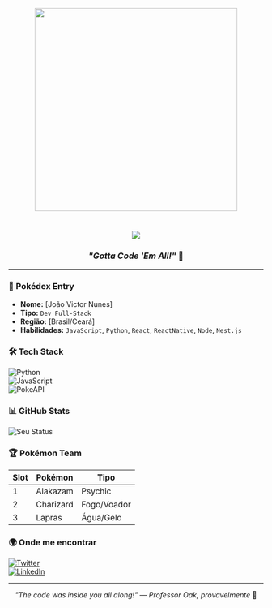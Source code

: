 <p align="center">
  <img src="https://i.gifer.com/3nRA.gif"  width="400">
</p>

<h1 align="center">
  <img src="https://img.shields.io/badge/HELLO%20WORLD%20TRAINER-red?style=for-the-badge&logo=pokemon&logoColor=yellow">  
</h1>

<h3 align="center">
  <i>"Gotta Code 'Em All!"</i> 🚀
</h3>

---

### **📜 Pokédex Entry**  
- **Nome:** [João Victor Nunes]  
- **Tipo:** `Dev Full-Stack`
- **Região:** [Brasil/Ceará]  
- **Habilidades:** `JavaScript`, `Python`, `React`, `ReactNative`, `Node`, `Nest.js`      

### **🛠️ Tech Stack**  
![Python](https://img.shields.io/badge/-Python-3776AB?logo=python&logoColor=yellow)  
![JavaScript](https://img.shields.io/badge/-JavaScript-F7DF1E?logo=javascript&logoColor=black)  
![PokeAPI](https://img.shields.io/badge/-PokeAPI-FF0000?logo=pokemon&logoColor=white)  

### **📊 GitHub Stats**  
![Seu Status](https://github-readme-stats.vercel.app/api?username=SEUUSER&theme=electric&show_icons=true&hide_border=true)  

### **🏆 Pokémon Team**  
| Slot | Pokémon   | Tipo        |  
|------|-----------|-------------|  
| 1    | Alakazam  | Psychic     |  
| 2    | Charizard | Fogo/Voador |  
| 3    | Lapras    | Água/Gelo   |  


### **🌍 Onde me encontrar**  
[![Twitter](https://img.shields.io/badge/-Twitter-1DA1F2?logo=twitter)](https://twitter.com/seuuser)  
[![LinkedIn](https://img.shields.io/badge/-LinkedIn-0077B5?logo=linkedin)](https://linkedin.com/in/seuuser)  

---

<p align="center">
  <i>"The code was inside you all along!" — Professor Oak, provavelmente</i> 🌟
</p>
